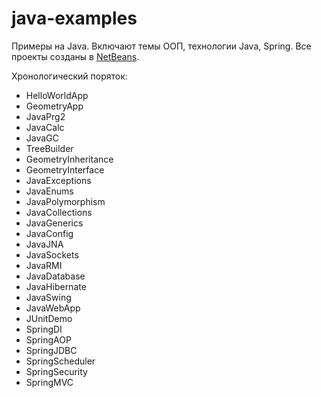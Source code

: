 # java-examples
Примеры на Java. Включают темы ООП, технологии Java, Spring. Все проекты созданы в [NetBeans](netbeans.org).

Хронологический поряток:
* HelloWorldApp
* GeometryApp
* JavaPrg2
* JavaCalc
* JavaGC
* TreeBuilder
* GeometryInheritance
* GeometryInterface
* JavaExceptions
* JavaEnums
* JavaPolymorphism
* JavaCollections
* JavaGenerics
* JavaConfig
* JavaJNA
* JavaSockets
* JavaRMI
* JavaDatabase
* JavaHibernate
* JavaSwing
* JavaWebApp
* JUnitDemo
* SpringDI
* SpringAOP
* SpringJDBC
* SpringScheduler
* SpringSecurity
* SpringMVC
